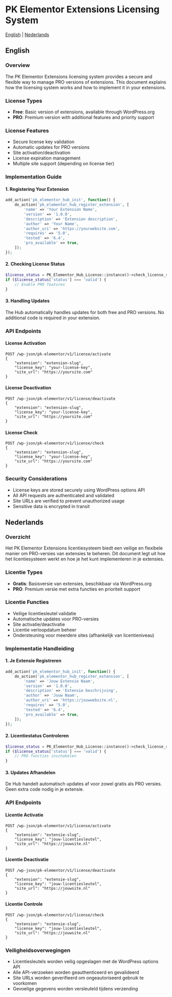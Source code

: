 # PK Elementor Extensions Licensing System

[English](#english) | [Nederlands](#nederlands)

## English

### Overview
The PK Elementor Extensions licensing system provides a secure and flexible way to manage PRO versions of extensions. This document explains how the licensing system works and how to implement it in your extensions.

### License Types
- **Free**: Basic version of extensions, available through WordPress.org
- **PRO**: Premium version with additional features and priority support

### License Features
- Secure license key validation
- Automatic updates for PRO versions
- Site activation/deactivation
- License expiration management
- Multiple site support (depending on license tier)

### Implementation Guide

#### 1. Registering Your Extension
```php
add_action('pk_elementor_hub_init', function() {
    do_action('pk_elementor_hub_register_extension', [
        'name' => 'Your Extension Name',
        'version' => '1.0.0',
        'description' => 'Extension description',
        'author' => 'Your Name',
        'author_uri' => 'https://yourwebsite.com',
        'requires' => '5.0',
        'tested' => '6.4',
        'pro_available' => true,
    ]);
});
```

#### 2. Checking License Status
```php
$license_status = PK_Elementor_Hub_License::instance()->check_license_status('your-extension-slug');
if ($license_status['status'] === 'valid') {
    // Enable PRO features
}
```

#### 3. Handling Updates
The Hub automatically handles updates for both free and PRO versions. No additional code is required in your extension.

### API Endpoints

#### License Activation
```
POST /wp-json/pk-elementor/v1/license/activate
{
    "extension": "extension-slug",
    "license_key": "your-license-key",
    "site_url": "https://yoursite.com"
}
```

#### License Deactivation
```
POST /wp-json/pk-elementor/v1/license/deactivate
{
    "extension": "extension-slug",
    "license_key": "your-license-key",
    "site_url": "https://yoursite.com"
}
```

#### License Check
```
POST /wp-json/pk-elementor/v1/license/check
{
    "extension": "extension-slug",
    "license_key": "your-license-key",
    "site_url": "https://yoursite.com"
}
```

### Security Considerations
- License keys are stored securely using WordPress options API
- All API requests are authenticated and validated
- Site URLs are verified to prevent unauthorized usage
- Sensitive data is encrypted in transit

## Nederlands

### Overzicht
Het PK Elementor Extensions licentiesysteem biedt een veilige en flexibele manier om PRO-versies van extensies te beheren. Dit document legt uit hoe het licentiesysteem werkt en hoe je het kunt implementeren in je extensies.

### Licentie Types
- **Gratis**: Basisversie van extensies, beschikbaar via WordPress.org
- **PRO**: Premium versie met extra functies en prioriteit support

### Licentie Functies
- Veilige licentiesleutel validatie
- Automatische updates voor PRO-versies
- Site activatie/deactivatie
- Licentie verloopdatum beheer
- Ondersteuning voor meerdere sites (afhankelijk van licentieniveau)

### Implementatie Handleiding

#### 1. Je Extensie Registreren
```php
add_action('pk_elementor_hub_init', function() {
    do_action('pk_elementor_hub_register_extension', [
        'name' => 'Jouw Extensie Naam',
        'version' => '1.0.0',
        'description' => 'Extensie beschrijving',
        'author' => 'Jouw Naam',
        'author_uri' => 'https://jouwwebsite.nl',
        'requires' => '5.0',
        'tested' => '6.4',
        'pro_available' => true,
    ]);
});
```

#### 2. Licentiestatus Controleren
```php
$license_status = PK_Elementor_Hub_License::instance()->check_license_status('jouw-extensie-slug');
if ($license_status['status'] === 'valid') {
    // PRO functies inschakelen
}
```

#### 3. Updates Afhandelen
De Hub handelt automatisch updates af voor zowel gratis als PRO versies. Geen extra code nodig in je extensie.

### API Endpoints

#### Licentie Activatie
```
POST /wp-json/pk-elementor/v1/license/activate
{
    "extension": "extensie-slug",
    "license_key": "jouw-licentiesleutel",
    "site_url": "https://jouwsite.nl"
}
```

#### Licentie Deactivatie
```
POST /wp-json/pk-elementor/v1/license/deactivate
{
    "extension": "extensie-slug",
    "license_key": "jouw-licentiesleutel",
    "site_url": "https://jouwsite.nl"
}
```

#### Licentie Controle
```
POST /wp-json/pk-elementor/v1/license/check
{
    "extension": "extensie-slug",
    "license_key": "jouw-licentiesleutel",
    "site_url": "https://jouwsite.nl"
}
```

### Veiligheidsoverwegingen
- Licentiesleutels worden veilig opgeslagen met de WordPress options API
- Alle API-verzoeken worden geauthenticeerd en gevalideerd
- Site URLs worden geverifieerd om ongeautoriseerd gebruik te voorkomen
- Gevoelige gegevens worden versleuteld tijdens verzending
